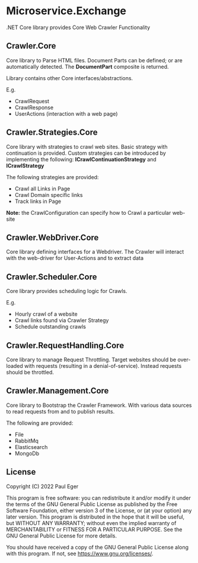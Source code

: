 # Microservice.Exchange 

.NET Core library provides Core Web Crawler Functionality


## Crawler.Core

Core library to Parse HTML files. Document Parts can be defined; or are automatically detected. The **DocumentPart** composite is returned.

Library contains other Core interfaces/abstractions. 

E.g. 
- CrawlRequest
- CrawlResponse
- UserActions (interaction with a web page)


## Crawler.Strategies.Core

Core library with strategies to crawl web sites. Basic strategy with continuation is provided. Custom strategies can be introduced by implementing the following:
**ICrawlContinuationStrategy** and **ICrawlStrategy**

The following strategies are provided:
- Crawl all Links in Page
- Crawl Domain specific links
- Track links in Page


**Note:** the CrawlConfiguration can specify how to Crawl a particular web-site

## Crawler.WebDriver.Core

Core library defining interfaces for a Webdriver. The Crawler will interact with the web-driver for User-Actions and to extract data

## Crawler.Scheduler.Core

Core library provides scheduling logic for Crawls. 

E.g. 
- Hourly crawl of a website
- Crawl links found via Crawler Strategy
- Schedule outstanding crawls

## Crawler.RequestHandling.Core

Core library to manage Request Throttling. Target websites should be over-loaded with requests (resulting in a denial-of-service). Instead requests should be throttled.

## Crawler.Management.Core

Core library to Bootstrap the Crawler Framework. With various data sources to read requests from and to publish results.

The following are provided:
- File
- RabbitMq
- Elasticsearch
- MongoDb


## License

Copyright (C) 2022  Paul Eger

This program is free software: you can redistribute it and/or modify
it under the terms of the GNU General Public License as published by
the Free Software Foundation, either version 3 of the License, or
(at your option) any later version.
This program is distributed in the hope that it will be useful,
but WITHOUT ANY WARRANTY; without even the implied warranty of
MERCHANTABILITY or FITNESS FOR A PARTICULAR PURPOSE.  See the
GNU General Public License for more details.

You should have received a copy of the GNU General Public License
along with this program.  If not, see <https://www.gnu.org/licenses/>.